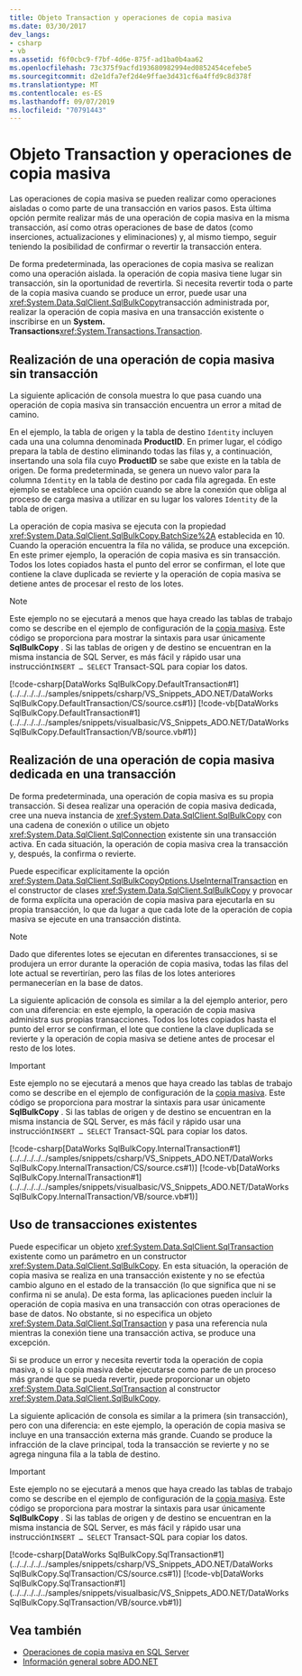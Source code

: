 ```yaml
---
title: Objeto Transaction y operaciones de copia masiva
ms.date: 03/30/2017
dev_langs:
- csharp
- vb
ms.assetid: f6f0cbc9-f7bf-4d6e-875f-ad1ba0b4aa62
ms.openlocfilehash: 73c375f9acfd193680982994ed0852454cefebe5
ms.sourcegitcommit: d2e1dfa7ef2d4e9ffae3d431cf6a4ffd9c8d378f
ms.translationtype: MT
ms.contentlocale: es-ES
ms.lasthandoff: 09/07/2019
ms.locfileid: "70791443"
---
```

# <a name="transaction-and-bulk-copy-operations"></a>Objeto Transaction y operaciones de copia masiva
Las operaciones de copia masiva se pueden realizar como operaciones aisladas o como parte de una transacción en varios pasos. Esta última opción permite realizar más de una operación de copia masiva en la misma transacción, así como otras operaciones de base de datos (como inserciones, actualizaciones y eliminaciones) y, al mismo tiempo, seguir teniendo la posibilidad de confirmar o revertir la transacción entera.  
  
 De forma predeterminada, las operaciones de copia masiva se realizan como una operación aislada. la operación de copia masiva tiene lugar sin transacción, sin la oportunidad de revertirla. Si necesita revertir toda o parte de la copia masiva cuando se produce un error, puede usar una <xref:System.Data.SqlClient.SqlBulkCopy>transacción administrada por, realizar la operación de copia masiva en una transacción existente o inscribirse en un **System. Transactions**<xref:System.Transactions.Transaction>.  
  
## <a name="performing-a-non-transacted-bulk-copy-operation"></a>Realización de una operación de copia masiva sin transacción  
 La siguiente aplicación de consola muestra lo que pasa cuando una operación de copia masiva sin transacción encuentra un error a mitad de camino.  
  
 En el ejemplo, la tabla de origen y la tabla de destino `Identity` incluyen cada una una columna denominada **ProductID**. En primer lugar, el código prepara la tabla de destino eliminando todas las filas y, a continuación, insertando una sola fila cuyo **ProductID** se sabe que existe en la tabla de origen. De forma predeterminada, se genera un nuevo valor para la columna `Identity` en la tabla de destino por cada fila agregada. En este ejemplo se establece una opción cuando se abre la conexión que obliga al proceso de carga masiva a utilizar en su lugar los valores `Identity` de la tabla de origen.  
  
 La operación de copia masiva se ejecuta con la propiedad <xref:System.Data.SqlClient.SqlBulkCopy.BatchSize%2A> establecida en 10. Cuando la operación encuentra la fila no válida, se produce una excepción. En este primer ejemplo, la operación de copia masiva es sin transacción. Todos los lotes copiados hasta el punto del error se confirman, el lote que contiene la clave duplicada se revierte y la operación de copia masiva se detiene antes de procesar el resto de los lotes.  
  
> [!NOTE]
> Este ejemplo no se ejecutará a menos que haya creado las tablas de trabajo como se describe en el ejemplo de configuración de la [copia masiva](bulk-copy-example-setup.md). Este código se proporciona para mostrar la sintaxis para usar únicamente **SqlBulkCopy** . Si las tablas de origen y de destino se encuentran en la misma instancia de SQL Server, es más fácil y rápido usar una instrucción`INSERT … SELECT` Transact-SQL para copiar los datos.  
  
 [!code-csharp[DataWorks SqlBulkCopy.DefaultTransaction#1](../../../../../samples/snippets/csharp/VS_Snippets_ADO.NET/DataWorks SqlBulkCopy.DefaultTransaction/CS/source.cs#1)]
 [!code-vb[DataWorks SqlBulkCopy.DefaultTransaction#1](../../../../../samples/snippets/visualbasic/VS_Snippets_ADO.NET/DataWorks SqlBulkCopy.DefaultTransaction/VB/source.vb#1)]  
  
## <a name="performing-a-dedicated-bulk-copy-operation-in-a-transaction"></a>Realización de una operación de copia masiva dedicada en una transacción  
 De forma predeterminada, una operación de copia masiva es su propia transacción. Si desea realizar una operación de copia masiva dedicada, cree una nueva instancia de <xref:System.Data.SqlClient.SqlBulkCopy> con una cadena de conexión o utilice un objeto <xref:System.Data.SqlClient.SqlConnection> existente sin una transacción activa. En cada situación, la operación de copia masiva crea la transacción y, después, la confirma o revierte.  
  
 Puede especificar explícitamente la opción <xref:System.Data.SqlClient.SqlBulkCopyOptions.UseInternalTransaction> en el constructor de clases <xref:System.Data.SqlClient.SqlBulkCopy> y provocar de forma explícita una operación de copia masiva para ejecutarla en su propia transacción, lo que da lugar a que cada lote de la operación de copia masiva se ejecute en una transacción distinta.  
  
> [!NOTE]
> Dado que diferentes lotes se ejecutan en diferentes transacciones, si se produjera un error durante la operación de copia masiva, todas las filas del lote actual se revertirían, pero las filas de los lotes anteriores permanecerían en la base de datos.  
  
 La siguiente aplicación de consola es similar a la del ejemplo anterior, pero con una diferencia: en este ejemplo, la operación de copia masiva administra sus propias transacciones. Todos los lotes copiados hasta el punto del error se confirman, el lote que contiene la clave duplicada se revierte y la operación de copia masiva se detiene antes de procesar el resto de los lotes.  
  
> [!IMPORTANT]
> Este ejemplo no se ejecutará a menos que haya creado las tablas de trabajo como se describe en el ejemplo de configuración de la [copia masiva](bulk-copy-example-setup.md). Este código se proporciona para mostrar la sintaxis para usar únicamente **SqlBulkCopy** . Si las tablas de origen y de destino se encuentran en la misma instancia de SQL Server, es más fácil y rápido usar una instrucción`INSERT … SELECT` Transact-SQL para copiar los datos.  
  
 [!code-csharp[DataWorks SqlBulkCopy.InternalTransaction#1](../../../../../samples/snippets/csharp/VS_Snippets_ADO.NET/DataWorks SqlBulkCopy.InternalTransaction/CS/source.cs#1)]
 [!code-vb[DataWorks SqlBulkCopy.InternalTransaction#1](../../../../../samples/snippets/visualbasic/VS_Snippets_ADO.NET/DataWorks SqlBulkCopy.InternalTransaction/VB/source.vb#1)]  
  
## <a name="using-existing-transactions"></a>Uso de transacciones existentes  
 Puede especificar un objeto <xref:System.Data.SqlClient.SqlTransaction> existente como un parámetro en un constructor <xref:System.Data.SqlClient.SqlBulkCopy>. En esta situación, la operación de copia masiva se realiza en una transacción existente y no se efectúa cambio alguno en el estado de la transacción (lo que significa que ni se confirma ni se anula). De esta forma, las aplicaciones pueden incluir la operación de copia masiva en una transacción con otras operaciones de base de datos. No obstante, si no especifica un objeto <xref:System.Data.SqlClient.SqlTransaction> y pasa una referencia nula mientras la conexión tiene una transacción activa, se produce una excepción.  
  
 Si se produce un error y necesita revertir toda la operación de copia masiva, o si la copia masiva debe ejecutarse como parte de un proceso más grande que se pueda revertir, puede proporcionar un objeto <xref:System.Data.SqlClient.SqlTransaction> al constructor <xref:System.Data.SqlClient.SqlBulkCopy>.  
  
 La siguiente aplicación de consola es similar a la primera (sin transacción), pero con una diferencia: en este ejemplo, la operación de copia masiva se incluye en una transacción externa más grande. Cuando se produce la infracción de la clave principal, toda la transacción se revierte y no se agrega ninguna fila a la tabla de destino.  
  
> [!IMPORTANT]
> Este ejemplo no se ejecutará a menos que haya creado las tablas de trabajo como se describe en el ejemplo de configuración de la [copia masiva](bulk-copy-example-setup.md). Este código se proporciona para mostrar la sintaxis para usar únicamente **SqlBulkCopy** . Si las tablas de origen y de destino se encuentran en la misma instancia de SQL Server, es más fácil y rápido usar una instrucción`INSERT … SELECT` Transact-SQL para copiar los datos.  
  
 [!code-csharp[DataWorks SqlBulkCopy.SqlTransaction#1](../../../../../samples/snippets/csharp/VS_Snippets_ADO.NET/DataWorks SqlBulkCopy.SqlTransaction/CS/source.cs#1)]
 [!code-vb[DataWorks SqlBulkCopy.SqlTransaction#1](../../../../../samples/snippets/visualbasic/VS_Snippets_ADO.NET/DataWorks SqlBulkCopy.SqlTransaction/VB/source.vb#1)]  
  
## <a name="see-also"></a>Vea también

- [Operaciones de copia masiva en SQL Server](bulk-copy-operations-in-sql-server.md)
- [Información general sobre ADO.NET](../ado-net-overview.md)
